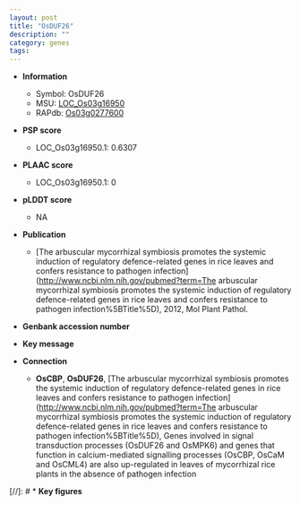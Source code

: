 ```yaml
---
layout: post
title: "OsDUF26"
description: ""
category: genes
tags: 
---
```


* **Information**  
    + Symbol: OsDUF26  
    + MSU: [LOC_Os03g16950](http://rice.plantbiology.msu.edu/cgi-bin/ORF_infopage.cgi?orf=LOC_Os03g16950)  
    + RAPdb: [Os03g0277600](http://rapdb.dna.affrc.go.jp/viewer/gbrowse_details/irgsp1?name=Os03g0277600)  

* **PSP score**  
    + LOC_Os03g16950.1: 0.6307 

* **PLAAC score**  
    + LOC_Os03g16950.1: 0 

* **pLDDT score**
    + NA


* **Publication**  
    + [The arbuscular mycorrhizal symbiosis promotes the systemic induction of regulatory defence-related genes in rice leaves and confers resistance to pathogen infection](http://www.ncbi.nlm.nih.gov/pubmed?term=The arbuscular mycorrhizal symbiosis promotes the systemic induction of regulatory defence-related genes in rice leaves and confers resistance to pathogen infection%5BTitle%5D), 2012, Mol Plant Pathol.

* **Genbank accession number**  

* **Key message**  

* **Connection**  
    + __OsCBP__, __OsDUF26__, [The arbuscular mycorrhizal symbiosis promotes the systemic induction of regulatory defence-related genes in rice leaves and confers resistance to pathogen infection](http://www.ncbi.nlm.nih.gov/pubmed?term=The arbuscular mycorrhizal symbiosis promotes the systemic induction of regulatory defence-related genes in rice leaves and confers resistance to pathogen infection%5BTitle%5D), Genes involved in signal transduction processes (OsDUF26 and OsMPK6) and genes that function in calcium-mediated signalling processes (OsCBP, OsCaM and OsCML4) are also up-regulated in leaves of mycorrhizal rice plants in the absence of pathogen infection

[//]: # * **Key figures**  


